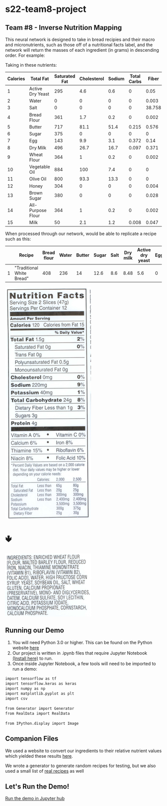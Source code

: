 # s22-team8-project

## Team #8 - Inverse Nutrition Mapping


This neural network is designed to take in bread recipies and their macro and micronutrients, such as those off of a nutritional facts label, and the network will return the masses of each ingredient (in grams) in descending order. For example:

Taking in these nutrients:

| Calories | Total Fat         | Saturated Fat | Cholesterol | Sodium | Total Carbs | Fiber  | Sugar | Protein | Vitamin D | Calcium | Iron     | Potassium |       |       |
|----------|-------------------|---------------|-------------|--------|-------------|--------|-------|---------|-----------|---------|----------|-----------|-------|-------|
| 1        | Active Dry Yeast  | 295           | 4.6         | 0.6    | 0           | 0.05   | 38.2  | 21      | 0         | 38.3    | 0        | 0.064     | 0.017 | 2     |
| 2        | Water             | 0             | 0           | 0      | 0           | 0.003  | 0     | 0       | 0         | 0       | 0        | 0.003     | 0     | 0.001 |
| 3        | Salt              | 0             | 0           | 0      | 0           | 38.758 | 0     | 0       | 0         | 0       | 0        | 0.024     | 0     | 0.008 |
| 4        | Bread Flour       | 361           | 1.7         | 0.2    | 0           | 0.002  | 72.5  | 2.4     | 0.3       | 12      | 0        | 0.015     | 0.004 | 0.1   |
| 5        | Butter            | 717           | 81.1        | 51.4   | 0.215       | 0.576  | 0.1   | 0       | 0.1       | 0.9     | 0.000056 | 0.024     | 0     | 0.024 |
| 6        | Sugar             | 375           | 0           | 0      | 0           | 0      | 100   | 0       | 100       | 0       | 0        | 0         | 0     | 0     |
| 7        | Egg               | 143           | 9.9         | 3.1    | 0.372       | 0.14   | 0.8   | 0       | 0.8       | 12.6    | 0.000035 | 0.053     | 0.002 | 0.134 |
| 8        | Dry Milk          | 496           | 26.7        | 16.7   | 0.097       | 0.371  | 38.4  | 0       | 38.4      | 26.3    | 0.000312 | 0.912     | 0     | 1.33  |
| 9        | Wheat Flour       | 364           | 1           | 0.2    | 0           | 0.002  | 76.3  | 2.7     | 0.3       | 10.3    | 0        | 0.015     | 0.005 | 0.107 |
| 10       | Vegetable Oil     | 884           | 100         | 7.4    | 0           | 0      | 0     | 0       | 0         | 0       | 0        | 0         | 0     | 0     |
| 11       | Olive Oil         | 800           | 93.3        | 13.3   | 0           | 0      | 0     | 0       | 0         | 0       | 0        | 0         | 0     | 0     |
| 12       | Honey             | 304           | 0           | 0      | 0           | 0.004  | 82.4  | 0.2     | 82.1      | 0.3     | 0        | 0.006     | 0     | 0.052 |
| 13       | Brown Sugar       | 380           | 0           | 0      | 0           | 0.028  | 98.1  | 0       | 97        | 0.1     | 0        | 0.083     | 0.001 | 0.133 |
| 14       | All-Purpose Flour | 364           | 1           | 0.2    | 0           | 0.002  | 76.3  | 2.7     | 0.3       | 10.3    | 0        | 0.015     | 0.005 | 0.107 |
| 15       | Milk              | 50            | 2.1         | 1.2    | 0.008       | 0.047  | 4.9   | 0       | 4.5       | 3.3     | 0.000001 | 0.119     | 0     | 0.057 |

When processed through our network, would be able to replicate a recipe such as this:


|   | Recipe                    | Bread flour | Water | Butter | Sugar | Salt | Dry milk | Active dry yeast | Egg | Whole wheat flour | Vegetable oil | Olive oil | Honey | Brown sugar | All-purpose flour | Milk |
|---|---------------------------|-------------|-------|--------|-------|------|----------|------------------|-----|-------------------|---------------|-----------|-------|-------------|-------------------|------|
| 1 | "Traditional White Bread" | 408         | 236   | 14     | 12.6  | 8.6  | 8.48     | 5.6              | 0   | 0                 | 0             | 0         | 0     | 0           | 0                 | 0    |

![Nutrients](/Project_Demo_Folder/images/breadnutrients.png)

# 🢃

![Ingredients](/Project_Demo_Folder/images/breadingredients.png)

## Running our Demo

1. You will need Python 3.0 or higher. This can be found on the Python website [here](https://www.python.org/downloads/)
2. Our project is written in .ipynb files that require Jupyter Notebook [(Install here)](https://jupyter.org/install) to run.
3. Once inside Jupyter Notebook, a few tools will need to be imported to run a demo:

```
import tensorflow as tf
import tensorflow.keras as keras
import numpy as np
import matplotlib.pyplot as plt
import csv

from Generator import Generator
from RealData import RealData

from IPython.display import Image
```

## Companion Files

We used a website to convert our ingredients to their relative nutrient values which yielded these results [here](main/nutrients.csv).

We wrote a generator to generate random recipes for testing, but we also used a small list of [real recipes](main/Recipe_Data.csv) as well

## Let's Run the Demo!

[Run the demo in Jupyter hub](Project_Demo_Folder/Project%20Demo.ipynb)
